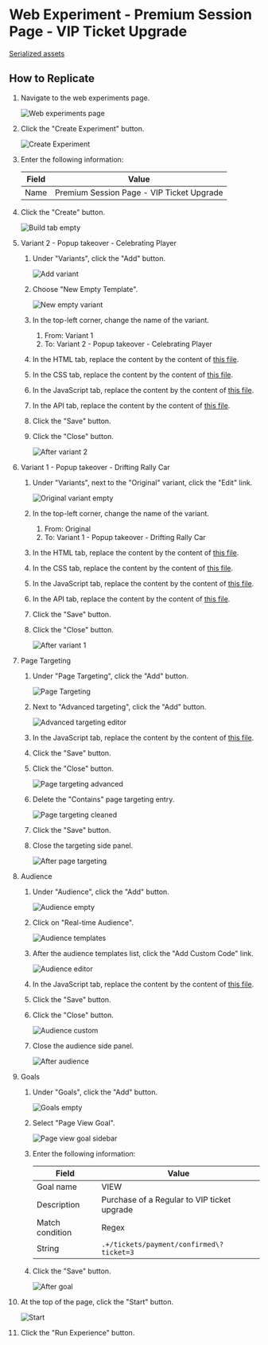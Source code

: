 # Web Experiment - Premium Session Page - VIP Ticket Upgrade

[Serialized assets](/demo/experience/personalize/experiments/web/Premium%20Session%20Page%20-%20VIP%20Ticket%20Upgrade)

## How to Replicate

1. Navigate to the web experiments page.

   ![Web experiments page](/docs/cdp-personalize/experiments/web/Web-experiments-page.png)

2. Click the "Create Experiment" button.

   ![Create Experiment](/docs/cdp-personalize/experiments/web/Create-experiment.png)

3. Enter the following information:

   |Field|Value|
   |-|-|
   |Name|Premium Session Page - VIP Ticket Upgrade|

4. Click the "Create" button.

   ![Build tab empty](/docs/cdp-personalize/experiments/web/Build-empty.png)

5. Variant 2 - Popup takeover - Celebrating Player
   1. Under "Variants", click the "Add" button.

      ![Add variant](/docs/cdp-personalize/experiments/web/Add-variant.png)

   2. Choose "New Empty Template".

      ![New empty variant](/docs/cdp-personalize/experiments/web/New-empty-variant.png)

   3. In the top-left corner, change the name of the variant.
      1. From: Variant 1
      2. To: Variant 2 - Popup takeover - Celebrating Player
   4. In the HTML tab, replace the content by the content of [this file](/demo/experience/personalize/experiments/web/Premium%20Session%20Page%20-%20VIP%20Ticket%20Upgrade/Variant%202%20-%20Popup%20takeover%20-%20Celebrating%20Player.html).
   5. In the CSS tab, replace the content by the content of [this file](/demo/experience/personalize/experiments/web/Premium%20Session%20Page%20-%20VIP%20Ticket%20Upgrade/Variant%202%20-%20Popup%20takeover%20-%20Celebrating%20Player.css).
   6. In the JavaScript tab, replace the content by the content of [this file](/demo/experience/personalize/experiments/web/Premium%20Session%20Page%20-%20VIP%20Ticket%20Upgrade/Variant%202%20-%20Popup%20takeover%20-%20Celebrating%20Player.js).
   7. In the API tab, replace the content by the content of [this file](/demo/experience/personalize/experiments/web/Premium%20Session%20Page%20-%20VIP%20Ticket%20Upgrade/Variant%202%20-%20Popup%20takeover%20-%20Celebrating%20Player.txt).
   8. Click the "Save" button.
   9. Click the "Close" button.

      ![After variant 2](After-variant-2.png)

6. Variant 1 - Popup takeover - Drifting Rally Car
   1. Under "Variants", next to the "Original" variant, click the "Edit" link.

      ![Original variant empty](/docs/cdp-personalize/experiments/web/Original-variant-empty.png)

   2. In the top-left corner, change the name of the variant.
      1. From: Original
      2. To: Variant 1 - Popup takeover - Drifting Rally Car
   3. In the HTML tab, replace the content by the content of [this file](/demo/experience/personalize/experiments/web/Premium%20Session%20Page%20-%20VIP%20Ticket%20Upgrade/Variant%201%20-%20Popup%20takeover%20-%20Drifting%20Rally%20Car.html).
   4. In the CSS tab, replace the content by the content of [this file](/demo/experience/personalize/experiments/web/Premium%20Session%20Page%20-%20VIP%20Ticket%20Upgrade/Variant%201%20-%20Popup%20takeover%20-%20Drifting%20Rally%20Car.css).
   5. In the JavaScript tab, replace the content by the content of [this file](/demo/experience/personalize/experiments/web/Premium%20Session%20Page%20-%20VIP%20Ticket%20Upgrade/Variant%201%20-%20Popup%20takeover%20-%20Drifting%20Rally%20Car.js).
   6. In the API tab, replace the content by the content of [this file](/demo/experience/personalize/experiments/web/Premium%20Session%20Page%20-%20VIP%20Ticket%20Upgrade/Variant%201%20-%20Popup%20takeover%20-%20Drifting%20Rally%20Car.txt).
   7. Click the "Save" button.
   8. Click the "Close" button.

      ![After variant 1](After-variant-1.png)

7. Page Targeting
   1. Under "Page Targeting", click the "Add" button.

      ![Page Targeting](/docs/cdp-personalize/experiments/web/Page-targeting-empty.png)

   2. Next to "Advanced targeting", click the "Add" button.

      ![Advanced targeting editor](/docs/cdp-personalize/experiments/web/Advanced-targeting-editor.png)

   3. In the JavaScript tab, replace the content by the content of [this file](/demo/experience/personalize/experiments/web/Premium%20Session%20Page%20-%20VIP%20Ticket%20Upgrade/Advanced%20targeting%20Script.js).
   4. Click the "Save" button.
   5. Click the "Close" button.

      ![Page targeting advanced](/docs/cdp-personalize/experiments/web/Page-targeting-advanced.png)

   6. Delete the "Contains" page targeting entry.

      ![Page targeting cleaned](/docs/cdp-personalize/experiments/web/Page-targeting-cleaned.png)

   7. Click the "Save" button.
   8. Close the targeting side panel.

      ![After page targeting](After-page-targeting.png)

8. Audience
   1. Under "Audience", click the "Add" button.

      ![Audience empty](/docs/cdp-personalize/experiments/web/Audience-empty.png)

   2. Click on "Real-time Audience".

      ![Audience templates](/docs/cdp-personalize/experiments/web/Audience-templates.png)

   3. After the audience templates list, click the "Add Custom Code" link.

      ![Audience editor](/docs/cdp-personalize/experiments/web/Audience-editor.png)

   4. In the JavaScript tab, replace the content by the content of [this file](/demo/experience/personalize/experiments/web/Premium%20Session%20Page%20-%20VIP%20Ticket%20Upgrade/Custom%20Real-Time%20Audience.js).
   5. Click the "Save" button.
   6. Click the "Close" button.

      ![Audience custom](/docs/cdp-personalize/experiments/web/Audience-custom.png)

   7. Close the audience side panel.

      ![After audience](After-audience.png)

9. Goals
   1. Under "Goals", click the "Add" button.

      ![Goals empty](/docs/cdp-personalize/experiments/web/Goals-empty.png)

   2. Select "Page View Goal".

      ![Page view goal sidebar](/docs/cdp-personalize/experiments/web/Page-view-goal-sidebar.png)

   3. Enter the following information:

      |Field|Value|
      |-|-|
      |Goal name|VIEW|
      |Description|Purchase of a Regular to VIP ticket upgrade|
      |Match condition|Regex|
      |String|`.+/tickets/payment/confirmed\?ticket=3`|

   4. Click the "Save" button.

      ![After goal](After-goal.png)

10. At the top of the page, click the "Start" button.

    ![Start](/docs/cdp-personalize/experiments/web/Start.png)

11. Click the "Run Experience" button.
